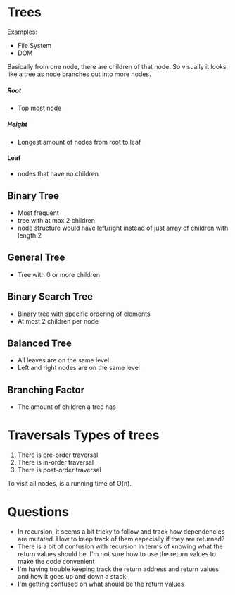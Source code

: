 # Trees

Examples:
- File System
- DOM

Basically from one node, there are children of that node. So visually it looks like a tree as node branches out into more nodes.

##### Root
- Top most node

##### Height
- Longest amount of nodes from root to leaf

#### Leaf
- nodes that have no children

## Binary Tree
- Most frequent
- tree with at max 2 children
- node structure would have left/right instead of just array of children with length 2

## General Tree
- Tree with 0 or more children

## Binary Search Tree 
- Binary tree with specific ordering of elements
- At most 2 children per node

## Balanced Tree
- All leaves are on the same level
- Left and right nodes are on the same level

## Branching Factor
-  The amount of children a tree has

# Traversals Types of trees
1. There is pre-order traversal
2. There is in-order traversal
3. There is post-order traversal

To visit all nodes, is a running time of O(n).

# Questions
- In recursion, it seems a bit tricky to follow and track how dependencies are mutated. How to keep track of them especially if they are returned?
- There is a bit of confusion with recursion in terms of knowing what the return values should be. I'm not sure how to use the return values to make the code convenient
- I'm having trouble keeping track the return address and return values and how it goes up and down a stack.
- I'm getting confused on what should be the return values
